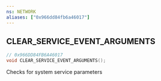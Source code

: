 ```yaml
---
ns: NETWORK
aliases: ["0x966dd84fb6a46017"]
---
```

## CLEAR_SERVICE_EVENT_ARGUMENTS

```c
// 0x966DD84FB6A46017
void CLEAR_SERVICE_EVENT_ARGUMENTS();
```

Checks for system service parameters


